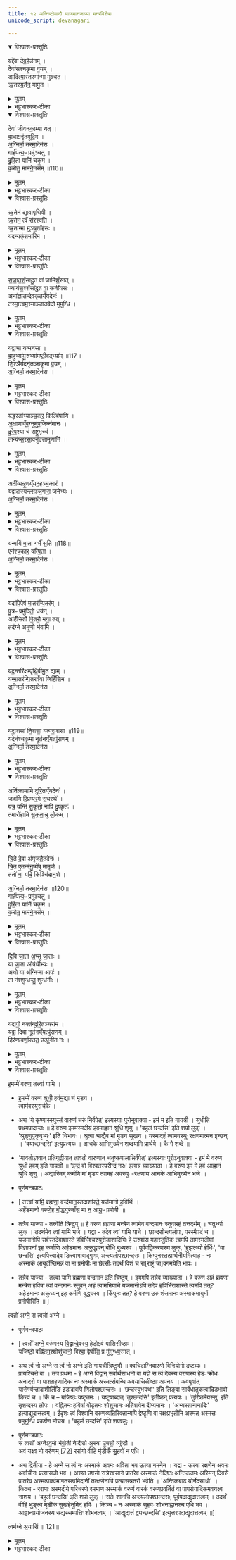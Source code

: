 ```yaml
---
title: १२ अग्निष्टोमादौ याजमानजाप्या मन्त्रविशेषाः
unicode_script: devanagari

---
```

<details open><summary>विश्वास-प्रस्तुतिः</summary>

यद्दे॑वा देव॒हेड॑नम् ।  
देवा॑सश्चकृ॒मा व॒यम् ।  
आदि॑त्या॒स्तस्मा॑न्मा मुञ्चत ।  
ऋ॒तस्य॒र्तेन॒ मामु॒त ।  
</details>

<details><summary>मूलम्</summary>

यद्दे॑वा देव॒हेड॑नम् ।  
देवा॑सश्चकृ॒मा व॒यम् ।  
आदि॑त्या॒स्तस्मा॑न्मा मुञ्चत ।  
ऋ॒तस्य॒र्तेन॒ मामु॒त ।  
</details>

<details><summary>भट्टभास्कर-टीका</summary>

1एकविंशत्या दर्भपुञ्जीलैः पावितो यजमानो जपति - यद्देवा इति प्रथमा त्रिष्टुप् ॥ हे देवाः! देवासः! देवनशीलाः! । आज्जसेरसुक् । आदित्याः अदितेः पुत्राः यद्देवहेडनं देवानां क्रोधनं कर्म वयं चकृम कृतवन्तः । संहितायां दीर्घत्वं छान्दसम् । क्रादिनियमादिडभावः । तस्मात् क्रोधहेतोरपराधात् मा मुञ्चत यूयं,मामुत मामपि एवं नाम असद्भूतं, ऋतस्य यज्ञस्यापि ऋतेन अनेन होमेन, तस्यापि यज्ञत्वहेतुत्वादस्य । यद्वा - सत्यस्यापि सत्यभूतेन, सर्वदा मोघत्वाभावात् ॥
</details>

<details open><summary>विश्वास-प्रस्तुतिः</summary>

देवा॑ जीवनका॒म्या यत् ।  
वा॒चाऽनृ॑तमूदि॒म ।  
अ॒ग्निर्मा॒ तस्मा॒देन॑सः ।  
गार्ह॑पत्य॒ᳶ प्रमु॑ञ्चतु ।  
दु॒रि॒ता यानि॑ चकृ॒म ।  
क॒रोतु॒ माम॑ने॒नस॑म् ॥116॥  
</details>

<details><summary>मूलम्</summary>

देवा॑ जीवनका॒म्या यत् ।  
वा॒चाऽनृ॑तमूदि॒म ।  
अ॒ग्निर्मा॒ तस्मा॒देन॑सः ।  
गार्ह॑पत्य॒ᳶ प्रमु॑ञ्चतु ।  
दु॒रि॒ता यानि॑ चकृ॒म ।  
क॒रोतु॒ माम॑ने॒नस॑म् ॥116॥  
</details>

<details><summary>भट्टभास्कर-टीका</summary>

2वा इति षट्पदा जगती ॥ हे देवाः! वयं सपुत्रपौत्राः जीवनकाम्याः जीवनमात्मन इच्छन्तः । काम्यजन्तात्पचाद्यच् । यत् अमृतं वाचा ऊदिम उक्तवन्तः तस्मात् तन्निमित्तात् एनसः मां गार्हपत्यः अग्निः प्रमुञ्चतु यानि चान्यानि दुरितानि दुर्गाणि निमित्तानि कर्माणि सपुत्रपौत्राः चकृम । तेनापि कर्मणा मां अनेनसं करोतु । मयि शुद्धे मत्सम्बन्धिनस्सर्वे विशुद्धा इति भावः ॥
</details>

<details open><summary>विश्वास-प्रस्तुतिः</summary>

ऋ॒तेन॑ द्यावापृथिवी ।  
ऋ॒तेन॒ त्वँ स॑रस्वति ।  
ऋ॒तान्मा॑ मुञ्च॒ताँह॑सः ।  
यद॒न्यकृ॑तमारि॒म ।  
</details>

<details><summary>मूलम्</summary>

ऋ॒तेन॑ द्यावापृथिवी ।  
ऋ॒तेन॒ त्वँ स॑रस्वति ।  
ऋ॒तान्मा॑ मुञ्च॒ताँह॑सः ।  
यद॒न्यकृ॑तमारि॒म ।  
</details>

<details><summary>भट्टभास्कर-टीका</summary>

3ऋतेनेत्यनुष्टुप् ॥ हे द्यावापृथिवी! हे सरस्वति! सर्वा अपि यूयं मां अंहसः मुञ्चत । कस्मात्? ऋतेन? यज्ञेन विगुणेन हेतुना ऋतात् प्राप्तात् । यच्च अन्यकृतं अन्येन निमित्तेन यदतिरिक्तेन कृतं अन्यैर्वा शत्रुभिः अभिचारादिना कृतं पापफलं आरिम प्राप्नुयाम तस्माच्च मुञ्चतेति । अर्तेर्लिटि 'ऋच्छतॄताम्' इति गुणः, 'अत आदे' इति दीर्घत्वम् ॥
</details>

<details open><summary>विश्वास-प्रस्तुतिः</summary>

स॒जा॒त॒शँ॒सादु॒त वा॑ जामिशँ॒सात् ।  
ज्याय॑स॒श्शँसा॑दु॒त वा॒ कनी॑यसः ।  
अना॑ज्ञातन्दे॒वकृ॑तय्ँ॒यदेनः॑ ।  
तस्मा॒त्त्वम॒स्माञ्जा॑तवेदो मुमुग्धि ।  
</details>

<details><summary>मूलम्</summary>

स॒जा॒त॒शँ॒सादु॒त वा॑ जामिशँ॒सात् ।  
ज्याय॑स॒श्शँसा॑दु॒त वा॒ कनी॑यसः ।  
अना॑ज्ञातन्दे॒वकृ॑तय्ँ॒यदेनः॑ ।  
तस्मा॒त्त्वम॒स्माञ्जा॑तवेदो मुमुग्धि ।  
</details>

<details><summary>भट्टभास्कर-टीका</summary>

4सजातशंसादिति जगती ॥ सजाताः समानजन्मानः, जामयः भार्याः, ज्यायान् विद्यादिना प्रशस्ततरः, कनीयान् तेनाप्यल्पतरः, एतेषां शंसः स्तुतिः मिथ्यागुणारोपेणाव्याकुलीकरणं तस्माद्धेतोः, अनाज्ञातं बुद्ध्या अननुसंहितं देवकृतं देवविषये मया कृतं यत् एनः पापं तस्मात् अस्मान् त्वं मुमुग्धि हे जातवेदः जातानां अव्यामोहेन वेदितः! । मुञ्चतेः 'बहुळं छन्दसि' इति शपः श्लुः । केचिदाहुः - विपरीतलक्षणाया शंसः आक्रोशः इति, तन्निमित्तात् पापात् मुञ्चत इति योज्यम् ॥
</details>

<details open><summary>विश्वास-प्रस्तुतिः</summary>

यद्वा॒चा यन्मन॑सा ।  
बा॒हुभ्या॑मू॒रुभ्या॑मष्ठी॒वद्भ्या॑म् ॥117॥  
शि॒श्ञैर्यदनृ॑तञ्चकृ॒मा व॒यम् ।  
अ॒ग्निर्मा॒ तस्मा॒देन॑सः ।  
</details>

<details><summary>मूलम्</summary>

यद्वा॒चा यन्मन॑सा ।  
बा॒हुभ्या॑मू॒रुभ्या॑मष्ठी॒वद्भ्या॑म् ॥117॥  
शि॒श्ञैर्यदनृ॑तञ्चकृ॒मा व॒यम् ।  
अ॒ग्निर्मा॒ तस्मा॒देन॑सः ।  
</details>

<details><summary>भट्टभास्कर-टीका</summary>

5यद्वाचेत्यतिशक्वरी सप्तपदा ॥ वागादिभिः यदनृतं पापं वयं चकृम । अग्निर्मेत्यादि गतम् । अष्ठीवद्भ्यां जानुभ्याम् । शिश्नैरिति वचनव्यत्ययेन बहुवचनम् । यद्वा - शिश्नचापलप्रकारैः । गतमन्यत् ॥

- गार्ह॑पत्य॒ᳶ प्रमु॑ञ्चतु ।  दु॒रि॒ता यानि॑ चकृ॒म ।   क॒रोतु॒ माम॑ने॒नस॑म् ॥116॥  

 - तस्मात् तन्निमित्तात् एनसः मां गार्हपत्यः अग्निः प्रमुञ्चतु यानि चान्यानि दुरितानि दुर्गाणि निमित्तानि कर्माणि सपुत्रपौत्राः चकृम । तेनापि कर्मणा मां अनेनसं करोतु । मयि शुद्धे मत्सम्बन्धिनस्सर्वे विशुद्धा इति भावः ॥
</details>

<details open><summary>विश्वास-प्रस्तुतिः</summary>

यद्धस्ता॑भ्याञ्च॒कर॒ किल्बि॑षाणि ।  
अ॒क्षाणाव्ँ॑व॒ग्नुमु॑प॒जिघ्न॑मानः ।  
दू॒रे॒प॒श्या च॑ राष्ट्र॒भृच्च॑ ।  
तान्य॑प्स॒रसा॒वनु॑दत्तामृ॒णानि॑ ।  
</details>

<details><summary>मूलम्</summary>

यद्धस्ता॑भ्याञ्च॒कर॒ किल्बि॑षाणि ।  
अ॒क्षाणाव्ँ॑व॒ग्नुमु॑प॒जिघ्न॑मानः ।  
दू॒रे॒प॒श्या च॑ राष्ट्र॒भृच्च॑ ।  
तान्य॑प्स॒रसा॒वनु॑दत्तामृ॒णानि॑ ।  
</details>

<details><summary>भट्टभास्कर-टीका</summary>

6यद्धस्ताभ्यामिति त्रिष्टुप् ॥ हस्ताभ्यां यत् यानि किल्बिषाणि, अक्षाणां इन्द्रियाणां वग्नुं वर्जनीयं अगन्तव्यविषयं उपजिघ्नमानः उपघ्नन् उपगच्छन् विषयभोगसक्तः । यद्वा - विषयमुपशमं कुर्वन् । हन्तेर्व्यत्ययेनात्मनेपदम्, ताच्छीलिको वा चानश्, व्यत्ययेन शपः श्लुः, विकरणत्वेन शः, 'बहुळं छन्दसि' इत्यभ्यासस्येत्वम्, 'गमहन' इत्युपधालोपः, कृदुत्तरपदप्रकृतिस्वरत्वेन 'अभ्यस्तानामादिः' इत्याद्युदात्तत्वम् । अनुदत्तां ऋणानि दूरेपश्या च राष्ट्रभृत् इत्येते अप्सरसो अनुदत्तां आनुपूर्वेण यथास्वं प्रत्यर्पयताम् ॥
</details>

<details open><summary>विश्वास-प्रस्तुतिः</summary>

अदी॑व्यन्नृ॒णय्ँयद॒हञ्च॒कार॑ ।  
यद्वादा॑स्यन्त्सञ्ज॒गारा॒ जने॑भ्यः ।  
अ॒ग्निर्मा॒ तस्मा॒देन॑सः ।  
</details>

<details><summary>मूलम्</summary>

अदी॑व्यन्नृ॒णय्ँयद॒हञ्च॒कार॑ ।  
यद्वादा॑स्यन्त्सञ्ज॒गारा॒ जने॑भ्यः ।  
अ॒ग्निर्मा॒ तस्मा॒देन॑सः ।  
</details>

<details><summary>भट्टभास्कर-टीका</summary>

7अदीव्यन्निति शक्वरी षट्पदा ॥ अदीव्यन् समीचीनव्यवहारमकुर्वन्, यद्वा - यात्रां निर्वोढुं अशक्नुवन् हिंसित्वा यदृणं अहं चकार, यच्च अदास्यन् अप्रत्यर्पयिष्यन् न प्रतिदास्यते इदानीं तावत् गृह्यतामित्यभिसन्धिं कुर्वन् जनेभ्यः आदाय यत्संजगार भक्षितवानस्मि । छान्दसं संहितायां दीर्घत्वम् । अग्निर्मा तस्मादिति गतम् ॥

- गार्ह॑पत्य॒ᳶ प्रमु॑ञ्चतु ।  दु॒रि॒ता यानि॑ चकृ॒म ।   क॒रोतु॒ माम॑ने॒नस॑म् ॥116॥  

 - तस्मात् तन्निमित्तात् एनसः मां गार्हपत्यः अग्निः प्रमुञ्चतु यानि चान्यानि दुरितानि दुर्गाणि निमित्तानि कर्माणि सपुत्रपौत्राः चकृम । तेनापि कर्मणा मां अनेनसं करोतु । मयि शुद्धे मत्सम्बन्धिनस्सर्वे विशुद्धा इति भावः ॥
</details>

<details open><summary>विश्वास-प्रस्तुतिः</summary>

यन्मयि॑ मा॒ता गर्भे॑ स॒ति ॥118॥  
एन॑श्च॒कार॒ यत्पि॒ता ।  
अ॒ग्निर्मा॒ तस्मा॒देन॑सः ।  
</details>

<details><summary>मूलम्</summary>

यन्मयि॑ मा॒ता गर्भे॑ स॒ति ॥118॥  
एन॑श्च॒कार॒ यत्पि॒ता ।  
अ॒ग्निर्मा॒ तस्मा॒देन॑सः ।  
</details>

<details><summary>भट्टभास्कर-टीका</summary>

8यन्मयीति षट्पदा जगती ॥ मयि गर्भस्थे सति माता यदेनः परपुरुषसेवादि चकार, पिता यदेनः प्रतिषिद्धमैथुनादि चकार । अग्निर्मेत्यादि गतम् ॥
- तस्मात् तन्निमित्तात् एनसः मां गार्हपत्यः अग्निः प्रमुञ्चतु यानि चान्यानि दुरितानि दुर्गाणि निमित्तानि कर्माणि सपुत्रपौत्राः चकृम । तेनापि कर्मणा मां अनेनसं करोतु । मयि शुद्धे मत्सम्बन्धिनस्सर्वे विशुद्धा इति भावः ॥

- गार्ह॑पत्य॒ᳶ प्रमु॑ञ्चतु ।  दु॒रि॒ता यानि॑ चकृ॒म ।   क॒रोतु॒ माम॑ने॒नस॑म् ॥116॥  

 - तस्मात् तन्निमित्तात् एनसः मां गार्हपत्यः अग्निः प्रमुञ्चतु यानि चान्यानि दुरितानि दुर्गाणि निमित्तानि कर्माणि सपुत्रपौत्राः चकृम । तेनापि कर्मणा मां अनेनसं करोतु । मयि शुद्धे मत्सम्बन्धिनस्सर्वे विशुद्धा इति भावः ॥
</details>

<details open><summary>विश्वास-प्रस्तुतिः</summary>

यदा॑पि॒पेष॑ मा॒तर॑म्पि॒तर॑म् ।  
पु॒त्रᳶ प्रमु॑दितो॒ धय॑न् ।  
अहिँ॑सितौ पि॒तरौ॒ मया॒ तत् ।  
तद॑ग्ने अनृ॒णो भ॑वामि ।  
</details>

<details><summary>मूलम्</summary>

यदा॑पि॒पेष॑ मा॒तर॑म्पि॒तर॑म् ।  
पु॒त्रᳶ प्रमु॑दितो॒ धय॑न् ।  
अहिँ॑सितौ पि॒तरौ॒ मया॒ तत् ।  
तद॑ग्ने अनृ॒णो भ॑वामि ।  
</details>

<details><summary>भट्टभास्कर-टीका</summary>

9यदापिपेषेति बृहती, पङ्क्तिर्वा ॥ यदहं मातुरुत्सङ्गस्थः मातरं आपिपेष पीडितवानस्मि हस्तपादेन । पितरं च पितुरुत्सङ्गस्थः । पुत्त्रः दुःखात् पुन्नाम्नः त्राता । क्षान्तिहेतुरयम् । प्रमुदितः हृष्टात्मा धर्माधर्मयोः अज्ञाता । तदपि कुत इत्याह - धयन् स्तनं पिबन् । अवस्थाप्रदर्शनेन अज्ञत्वं दर्शयति । तत् तदा मया तादृशेन पितरौ मातापितरौ अहिंसितौ अनुपद्रुतावेव । यद्वा - क्रोधकारिणौ मा भूताम्, तथाऽपि तयोः या क्षान्तिः तदानीं नाभूत् तत्राहं अनृणो भवामि तत्प्रत्युपकाराकरणपापरहितो भूयासं त्वत्प्रसादेन ॥
</details>

<details open><summary>विश्वास-प्रस्तुतिः</summary>

यद॒न्तरि॑क्षम्पृथि॒वीमु॒त द्याम् ।  
यन्मा॒तर॑म्पि॒तरव्ँ॑वा जिहिँसि॒म ।  
अ॒ग्निर्मा॒ तस्मा॒देन॑सः ।  
</details>

<details><summary>मूलम्</summary>

यद॒न्तरि॑क्षम्पृथि॒वीमु॒त द्याम् ।  
यन्मा॒तर॑म्पि॒तरव्ँ॑वा जिहिँसि॒म ।  
अ॒ग्निर्मा॒ तस्मा॒देन॑सः ।  
</details>

<details><summary>भट्टभास्कर-टीका</summary>

10यदन्तरिक्षमिति शक्वरी षट्पदा ॥ यदन्तरिक्षादीनि यज्जिहिंसिम हिंसितवानस्मि तदनिष्टाचरणात् । लोकवासिनो वा गृह्यन्ते । अग्निर्मेत्यादि तुल्यम् ॥

- गार्ह॑पत्य॒ᳶ प्रमु॑ञ्चतु ।  दु॒रि॒ता यानि॑ चकृ॒म ।   क॒रोतु॒ माम॑ने॒नस॑म् ॥116॥  

 - तस्मात् तन्निमित्तात् एनसः मां गार्हपत्यः अग्निः प्रमुञ्चतु यानि चान्यानि दुरितानि दुर्गाणि निमित्तानि कर्माणि सपुत्रपौत्राः चकृम । तेनापि कर्मणा मां अनेनसं करोतु । मयि शुद्धे मत्सम्बन्धिनस्सर्वे विशुद्धा इति भावः ॥
</details>

<details open><summary>विश्वास-प्रस्तुतिः</summary>

यदा॒शसा॑ नि॒शसा॒ यत्प॑रा॒शसा॑ ॥119॥  
यदेन॑श्चकृ॒मा नूत॑नय्ँ॒यत्पु॑रा॒णम् ।  
अ॒ग्निर्मा॒ तस्मा॒देन॑सः ।  
</details>

<details><summary>मूलम्</summary>

यदा॒शसा॑ नि॒शसा॒ यत्प॑रा॒शसा॑ ॥119॥  
यदेन॑श्चकृ॒मा नूत॑नय्ँ॒यत्पु॑रा॒णम् ।  
अ॒ग्निर्मा॒ तस्मा॒देन॑सः ।  
</details>

<details><summary>भट्टभास्कर-टीका</summary>

11यदाशसेति शक्वरी षट्पदा ॥ शमु हिंसायां, आशसा आभिमुख्येन हिंसया निशसा निभृतया हिंसया पराशसा अनिवृत्तया हिंसया, एवं यदेनः चकृम । नूतनं इदानींतनं, पुराणं पर्वूस्मिन् जन्मनि भवम् । अग्निर्मेत्यादि समानम् ॥

- - गार्ह॑पत्य॒ᳶ प्रमु॑ञ्चतु ।  दु॒रि॒ता यानि॑ चकृ॒म ।   क॒रोतु॒ माम॑ने॒नस॑म् ॥116॥  

 - तस्मात् तन्निमित्तात् एनसः मां गार्हपत्यः अग्निः प्रमुञ्चतु यानि चान्यानि दुरितानि दुर्गाणि निमित्तानि कर्माणि सपुत्रपौत्राः चकृम । तेनापि कर्मणा मां अनेनसं करोतु । मयि शुद्धे मत्सम्बन्धिनस्सर्वे विशुद्धा इति भावः ॥
</details>

<details open><summary>विश्वास-प्रस्तुतिः</summary>

अति॑क्रामामि दुरि॒तय्ँयदेनः॑ ।  
जहा॑मि रि॒प्रम्प॑र॒मे स॒धस्थे॑ ।  
यत्र॒ यन्ति॑ सु॒कृतो॒ नापि॑ दु॒ष्कृतः॑ ।  
तमारो॑हामि सु॒कृता॒न्नु लो॒कम् ।  
</details>

<details><summary>मूलम्</summary>

अति॑क्रामामि दुरि॒तय्ँयदेनः॑ ।  
जहा॑मि रि॒प्रम्प॑र॒मे स॒धस्थे॑ ।  
यत्र॒ यन्ति॑ सु॒कृतो॒ नापि॑ दु॒ष्कृतः॑ ।  
तमारो॑हामि सु॒कृता॒न्नु लो॒कम् ।  
</details>

<details><summary>भट्टभास्कर-टीका</summary>

12अतिक्रामामीति त्रिष्टुप् ॥ यद्दुरितं दुर्गतिकारणं एनः पापं तदहं अतिक्रामामि अतिक्रम्य गच्छामि त्वत्प्रसादात् । किञ्च - परमे सधस्थे सहस्थाने अस्मिन् संसारे यन्मयि रिप्रं पापं लिप्तमिव निर्माष्टुं शक्यं तदपि जहामि त्यजामि त्वत्प्रसादात् । ततश्च यत्र यन्ति सुकृत एव न कदाचिदपि दुष्कृतः तं सुकृतामेव सम्बन्धिनं लोकं आरोहामि । नु पूरणं अविघ्नेन वा ॥
</details>

<details open><summary>विश्वास-प्रस्तुतिः</summary>

त्रि॒ते दे॒वा अ॑मृजतै॒तदेनः॑ ।  
त्रि॒त ए॒तन्म॑नु॒ष्ये॑षु मामृजे ।  
ततो॑ मा॒ यदि॒ किञ्चि॑दान॒शे ।  

अ॒ग्निर्मा॒ तस्मा॒देन॑सः ॥120॥  
गार्ह॑पत्य॒ᳶ प्रमु॑ञ्चतु ।  
दु॒रि॒ता यानि॑ चकृ॒म ।  
क॒रोतु॒ माम॑ने॒नस॑म् ।  
</details>

<details><summary>मूलम्</summary>

त्रि॒ते दे॒वा अ॑मृजतै॒तदेनः॑ ।  
त्रि॒त ए॒तन्म॑नु॒ष्ये॑षु मामृजे ।  
ततो॑ मा॒ यदि॒ किञ्चि॑दान॒शे ।  

अ॒ग्निर्मा॒ तस्मा॒देन॑सः ॥120॥  
गार्ह॑पत्य॒ᳶ प्रमु॑ञ्चतु ।  
दु॒रि॒ता यानि॑ चकृ॒म ।  
क॒रोतु॒ माम॑ने॒नस॑म् ।  
</details>

<details><summary>भट्टभास्कर-टीका</summary>

13त्रित इत्यादि षट्पदा ॥ 'तत एकतोऽजायत' इत्यत्रोक्तानां एकतादीनां त्रयाणामपि प्रदर्शनार्थं त्रितग्रहणम् । तस्मिन् त्रिते देवाः एतत् एनः पापं अमृजत 'ते देवा आप्येष्वमृजत' इति दर्शनात् । स च त्रितः एतत् पापं मनुष्येषु सूर्याभ्युदितादिषु मामृजे । तुजादित्वादभ्यासस्य दीर्घत्वम् । ततः मां मनुष्यं यदि किञ्चित् पापं आनशे व्याप्नोति, अग्निर्मेत्यादि गतम् ॥

 - तस्मात् तन्निमित्तात् एनसः मां गार्हपत्यः अग्निः प्रमुञ्चतु यानि चान्यानि दुरितानि दुर्गाणि निमित्तानि कर्माणि सपुत्रपौत्राः चकृम । तेनापि कर्मणा मां अनेनसं करोतु । मयि शुद्धे मत्सम्बन्धिनस्सर्वे विशुद्धा इति भावः ॥
</details>

<details open><summary>विश्वास-प्रस्तुतिः</summary>

दि॒वि जा॒ता अ॒प्सु जा॒ताः ।  
या जा॒ता ओष॑धीभ्यः ।  
अथो॒ या अ॑ग्नि॒जा आपः॑ ।  
ता न॑श्शुन्धन्तु॒ शुन्ध॑नीः ।  
</details>

<details><summary>मूलम्</summary>

दि॒वि जा॒ता अ॒प्सु जा॒ताः ।  
या जा॒ता ओष॑धीभ्यः ।  
अथो॒ या अ॑ग्नि॒जा आपः॑ ।  
ता न॑श्शुन्धन्तु॒ शुन्ध॑नीः ।  
</details>

<details><summary>भट्टभास्कर-टीका</summary>

14दिवि जाता इत्यनुष्टुप् ॥ या आपः दिवि जाताः द्युलोकप्रादुर्भूताः नित्याः वर्तन्ते । याश्च अप्सु कर्मसु जाताः कर्मजन्याः, अपां स्थानेषु कूपादिषु वा आविर्भूताः । याश्च ओषधीभ्यः आविर्भूताः, रसात्मिकाः । अथो अपि च या अग्निजाः विद्युतो जाताः रविकिरणेम्यो जाताः वर्ष्याः । तास्सर्वाः आपः अस्मान् शुन्धन्तु शोधयन्तु शुन्धनीः सर्वस्य लोकस्य शोधन्यः ॥
</details>

<details open><summary>विश्वास-प्रस्तुतिः</summary>

यदापो॒ नक्त॑न्दुरि॒तञ्चरा॑म ।  
यद्वा॒ दिवा॒ नूत॑नय्ँ॒यत्पु॑रा॒णम् ।  
हिर॑ण्यवर्णा॒स्तत॒ उत्पु॑नीत नः ।  
</details>

<details><summary>मूलम्</summary>

यदापो॒ नक्त॑न्दुरि॒तञ्चरा॑म ।  
यद्वा॒ दिवा॒ नूत॑नय्ँ॒यत्पु॑रा॒णम् ।  
हिर॑ण्यवर्णा॒स्तत॒ उत्पु॑नीत नः ।  
</details>

<details><summary>भट्टभास्कर-टीका</summary>

15यदाप इति त्रिपदा त्रिष्टुप्, विराड्वा ॥ हे आपः! यद्दुरितं पापं वयं चराम आचराम नक्तं रात्रौ । यच्च दिवा अहनि यन्नूतनं इदानीन्तनं यच्च पुराणं पूर्वमाचराम् । यद्वा - नूतनं नवं मदुपज्ञं पापं तत् । पुराणं पूर्वमेव प्रसिद्धम् । ततः तस्मात् पापात् उत्पुनीत उत्कृष्टं शोधयत नः अस्मान् हे हिरण्यवर्णाः! हितरमणीयवर्णाः! उज्ज्वलर्णा वा ॥
</details>

<details open><summary>विश्वास-प्रस्तुतिः</summary>

इ॒मम्मे॑ वरुण॒ तत्त्वा॑ यामि ।

-  इ॒मम्मे॑ वरुण श्रुधी॒ हव॑म॒द्या च॑ मृडय ।   
त्वाम॑व॒स्युराच॑के ।   

  - अथ 'ये कृष्णास्स्युस्तं वारुणं चरुं निर्वपेत्' इत्यस्याः पुरोनुवाक्या - इमं म इति गायत्री । श्रुधीति प्रथमपादान्तः ॥ हे वरुण इममस्मदीयं हवमाह्वानं श्रुधि शृणु । 'बहुलं छन्दसि' इति शपो लुक् । 'श्रुशृणुपृकृवृभ्यः' इति धिभावः । श्रुत्वा चाद्यैव मां मृडय सुखय । यस्मादहं त्वामवस्युः रक्षणमात्मन इच्छन् । 'क्याच्छन्दसि' इत्युप्रत्ययः । आचके आभिमुख्येन शब्दयामि प्रार्थये । कै गै शब्दे ॥
  - 'यावतोऽश्वान् प्रतिगृह्णीयात् तावतो वारुणान् चतुष्कपालान्निर्वपेत्' इत्यस्याः पुरोऽनुवाक्या - इमं मे वरुण श्रुधी हवम् इति गायत्री ॥ 'इन्द्रं वो विश्वतस्परीन्द्रं नरः' इत्यत्र व्याख्याता । हे वरुण इमं मे हवं आह्वानं श्रुधि शृणु । अद्यास्मिम् कर्मणि मां मृडय त्वामहं अवस्युः -रक्षणाय आचके आभिमुख्येन भजे ॥

  - पूर्णमन्त्रपाठः  
-  [ तत्त्वा॑ यामि॒ ब्रह्म॑णा॒ वन्द॑मान॒स्तदाशा॑स्ते॒ यज॑मानो ह॒विर्भिः॑ ।  
  अहे॑डमानो वरुणे॒ह बो॒द्ध्युरु॑शँस॒ मा न॒ आयु॒ᳶ प्रमो॑षीः ॥

  - तत्रैव याज्या - तत्त्वेति त्रिष्टुप् ॥ हे वरुण ब्रह्मणा मन्त्रेण त्वामेव वन्दमानः स्तुवन्नहं तत्तदर्थम् । चतुर्थ्या लुक् । तदर्थमेव त्वां यामि भजे । यद्वा - तदेव त्वां यामि याचे । छान्दसोन्त्यलोपः, परस्मैपदं च । यजमानोपि सर्वस्तदेवाशास्ते हविर्भिश्चरुपुरोडाशादिभिः हे उरुशंस महास्तुतिक त्वमपि तामस्मदीयां विज्ञापनां इह कर्माणि अहेडमानः अक्रुद्ध्यन् बोधि बुध्यस्व । पूर्ववद्विकरणस्य लुक्, 'हुझल्भ्यो हेर्धिः', 'वा छन्दसि' इत्यपित्त्वादेव ङित्त्वाभावाद्गुणः, अन्त्यलोपश्छान्दसः । किम्पुनस्तत्प्रार्थनीयमित्याह - नः अस्माकं आयुर्दीप्तिमन्नं वा मा प्रमोषीः मा छेत्सीः तदर्थं विशं च रा[राष्ट्रं चा]वगमयेति भावः ॥
  -  तत्रैव याज्या - तत्त्वा यामि ब्रह्मणा वन्दमान इति त्रिष्टुप् ॥ इयमपि तत्रैव व्याख्याता । हे वरुण अहं ब्रह्मणा मन्त्रेण हविषा त्वां वन्दमानः स्तुवन् अहं त्वामभियाचे यजमानोऽपि तदेव हविर्भिराशास्ते त्वमपि तत्? अहेडमानः अक्रुध्यन् इह कर्मणि बुद्ध्यस्व । किंपुनः तत्? हे वरुण उरु शंसमानः अस्माकमायुर्मा प्रमोषीरिति ॥ ]



त्वन्नो॑ अग्ने॒ स त्वन्नो॑ अग्ने ।  

- पूर्णमन्त्रपाठः  
-  [ त्वन्नो॑ अग्ने॒ वरु॑णस्य वि॒द्वान्दे॒वस्य॒ हेडोऽव॑ यासिसीष्ठाः  ।  
यजि॑ष्ठो॒ वह्नि॑तम॒श्शोशु॑चानो॒ विश्वा॒ द्वेषाँ॑सि॒ प्र मु॑मुग्ध्य॒स्मत्  ।  

- अथ त्वं नो अग्ने स त्वं नो अग्ने इति गायत्रीत्रिष्टुभौ ॥
क्वचिदाग्निवारुणे विनियोगो द्रष्टव्यः ।  
प्रायश्चित्ते वा । तत्र प्रथमा - हे अग्ने विद्वान् सर्वार्थसाधनो वा यज्ञे स त्वं देवस्य वरुणस्य हेडः क्रोधः अनादरो वा पाशग्रहणादिकः नः अस्माकं अस्मत्संबन्धि अवयासिसीष्ठाः अपनय । अवपूर्वात् यासेर्ण्यन्तादाशीर्लिङि इडादावपि णिलोपश्छान्दसः । 'छन्दस्युभयथा' इति लिङ्वा सार्वधातुकत्वादिडभावो ङित्त्वं च । किं च – यजिष्ठः यष्टृतमः । यष्टृशब्दात् 'तुश्छन्दसि' इतीष्ठन् प्रत्ययः । 'तुरिष्ठमेयस्सु' इति तृशब्दस्य लोपः । वह्नितमः हविषां वोढृतमः शोशुचानः अतिशयेन दीप्यमानः । 'अभ्यस्तानामादिः' इत्याद्युदात्तत्वम् । ईदृशः त्वं विश्वानि वरुणव्यतिरिक्तान्यपि द्वेष्टॄणि वा रक्षःप्रभृतीनि अस्मत् अस्मत्तः प्रमुमुग्धि प्रकर्षेण मोचय । 'बहुर्लं छन्दसि' इति शपश्लुः ॥

- पूर्णमन्त्रपाठः  
  स त्वन्नो॑ अग्नेऽव॒मो भ॑वो॒ती नेदि॑ष्ठो अ॒स्या उ॒षसो॒ व्यु॑ष्टौ  ।  
अव॑ यक्ष्व नो॒ वरु॑णम् [72] ररा॑णो वी॒हि मृ॑डी॒कँ सु॒हवो॑ न एधि  ।   

- अथ द्वितीया - हे अग्ने स त्वं नः अस्माकं अवमः अविता भव ऊत्या गमनेन । यद्वा - ऊत्या रक्षणेन अवमः अर्वाचीनः प्रत्यासन्नो भव । अस्या उषसो रात्रेरवसाने प्रातरेव अस्माकं नेदिष्ठः अन्तिकतमः अस्मिन् दिवसे प्रातरेव अस्मत्पार्श्वमागतस्त्वमिदानीं तत्क्षणेनापि प्रत्यासन्नतरो भवेति । 'अन्तिकबाढ योर्नेदसाधौ' । किञ्च - रराणः अस्मदीये परिचरणे रममाण अस्माकं वरुणं वारकं वरुणप्रवर्तितं वा पापरोगादिकमवयक्ष्व नाशय । 'बहुलं छन्दसि' इति शपो लुक् । रातेः शानचि अन्त्यलोपश्छान्दसः, पूर्वपदाद्युदात्तत्वम् । तदर्थं वीहि भुङ्क्ष्व मृडीकं सुखहेतुमिदं हविः । किञ्च - नः अस्माकं सुहवः शोभनाह्वानश्च एधि भव । आह्वानप्रयोजनस्य सद्यस्सम्पत्तिः शोभनत्वम् । 'आद्युदात्तं द्व्यच्छन्दसि' इत्युत्तरपदाद्युदात्तत्वम् ॥]

त्वम॑ग्ने अ॒यासि॑ ॥ 121॥    
</details>

<details><summary>मूलम्</summary>

इ॒मम्मे॑ वरुण॒ तत्त्वा॑ यामि ।

-  इ॒मम्मे॑ वरुण श्रुधी॒ हव॑म॒द्या च॑ मृडय ।   
त्वाम॑व॒स्युराच॑के ।   

  - अथ 'ये कृष्णास्स्युस्तं वारुणं चरुं निर्वपेत्' इत्यस्याः पुरोनुवाक्या - इमं म इति गायत्री । श्रुधीति प्रथमपादान्तः ॥ हे वरुण इममस्मदीयं हवमाह्वानं श्रुधि शृणु । 'बहुलं छन्दसि' इति शपो लुक् । 'श्रुशृणुपृकृवृभ्यः' इति धिभावः । श्रुत्वा चाद्यैव मां मृडय सुखय । यस्मादहं त्वामवस्युः रक्षणमात्मन इच्छन् । 'क्याच्छन्दसि' इत्युप्रत्ययः । आचके आभिमुख्येन शब्दयामि प्रार्थये । कै गै शब्दे ॥
  - 'यावतोऽश्वान् प्रतिगृह्णीयात् तावतो वारुणान् चतुष्कपालान्निर्वपेत्' इत्यस्याः पुरोऽनुवाक्या - इमं मे वरुण श्रुधी हवम् इति गायत्री ॥ 'इन्द्रं वो विश्वतस्परीन्द्रं नरः' इत्यत्र व्याख्याता । हे वरुण इमं मे हवं आह्वानं श्रुधि शृणु । अद्यास्मिम् कर्मणि मां मृडय त्वामहं अवस्युः -रक्षणाय आचके आभिमुख्येन भजे ॥

  - पूर्णमन्त्रपाठः  
-  [ तत्त्वा॑ यामि॒ ब्रह्म॑णा॒ वन्द॑मान॒स्तदाशा॑स्ते॒ यज॑मानो ह॒विर्भिः॑ ।  
  अहे॑डमानो वरुणे॒ह बो॒द्ध्युरु॑शँस॒ मा न॒ आयु॒ᳶ प्रमो॑षीः ॥

  - तत्रैव याज्या - तत्त्वेति त्रिष्टुप् ॥ हे वरुण ब्रह्मणा मन्त्रेण त्वामेव वन्दमानः स्तुवन्नहं तत्तदर्थम् । चतुर्थ्या लुक् । तदर्थमेव त्वां यामि भजे । यद्वा - तदेव त्वां यामि याचे । छान्दसोन्त्यलोपः, परस्मैपदं च । यजमानोपि सर्वस्तदेवाशास्ते हविर्भिश्चरुपुरोडाशादिभिः हे उरुशंस महास्तुतिक त्वमपि तामस्मदीयां विज्ञापनां इह कर्माणि अहेडमानः अक्रुद्ध्यन् बोधि बुध्यस्व । पूर्ववद्विकरणस्य लुक्, 'हुझल्भ्यो हेर्धिः', 'वा छन्दसि' इत्यपित्त्वादेव ङित्त्वाभावाद्गुणः, अन्त्यलोपश्छान्दसः । किम्पुनस्तत्प्रार्थनीयमित्याह - नः अस्माकं आयुर्दीप्तिमन्नं वा मा प्रमोषीः मा छेत्सीः तदर्थं विशं च रा[राष्ट्रं चा]वगमयेति भावः ॥
  -  तत्रैव याज्या - तत्त्वा यामि ब्रह्मणा वन्दमान इति त्रिष्टुप् ॥ इयमपि तत्रैव व्याख्याता । हे वरुण अहं ब्रह्मणा मन्त्रेण हविषा त्वां वन्दमानः स्तुवन् अहं त्वामभियाचे यजमानोऽपि तदेव हविर्भिराशास्ते त्वमपि तत्? अहेडमानः अक्रुध्यन् इह कर्मणि बुद्ध्यस्व । किंपुनः तत्? हे वरुण उरु शंसमानः अस्माकमायुर्मा प्रमोषीरिति ॥ ]



त्वन्नो॑ अग्ने॒ स त्वन्नो॑ अग्ने ।  

- पूर्णमन्त्रपाठः  
-  [ त्वन्नो॑ अग्ने॒ वरु॑णस्य वि॒द्वान्दे॒वस्य॒ हेडोऽव॑ यासिसीष्ठाः  ।  
यजि॑ष्ठो॒ वह्नि॑तम॒श्शोशु॑चानो॒ विश्वा॒ द्वेषाँ॑सि॒ प्र मु॑मुग्ध्य॒स्मत्  ।  

- अथ त्वं नो अग्ने स त्वं नो अग्ने इति गायत्रीत्रिष्टुभौ ॥
क्वचिदाग्निवारुणे विनियोगो द्रष्टव्यः ।  
प्रायश्चित्ते वा । तत्र प्रथमा - हे अग्ने विद्वान् सर्वार्थसाधनो वा यज्ञे स त्वं देवस्य वरुणस्य हेडः क्रोधः अनादरो वा पाशग्रहणादिकः नः अस्माकं अस्मत्संबन्धि अवयासिसीष्ठाः अपनय । अवपूर्वात् यासेर्ण्यन्तादाशीर्लिङि इडादावपि णिलोपश्छान्दसः । 'छन्दस्युभयथा' इति लिङ्वा सार्वधातुकत्वादिडभावो ङित्त्वं च । किं च – यजिष्ठः यष्टृतमः । यष्टृशब्दात् 'तुश्छन्दसि' इतीष्ठन् प्रत्ययः । 'तुरिष्ठमेयस्सु' इति तृशब्दस्य लोपः । वह्नितमः हविषां वोढृतमः शोशुचानः अतिशयेन दीप्यमानः । 'अभ्यस्तानामादिः' इत्याद्युदात्तत्वम् । ईदृशः त्वं विश्वानि वरुणव्यतिरिक्तान्यपि द्वेष्टॄणि वा रक्षःप्रभृतीनि अस्मत् अस्मत्तः प्रमुमुग्धि प्रकर्षेण मोचय । 'बहुर्लं छन्दसि' इति शपश्लुः ॥

- पूर्णमन्त्रपाठः  
  स त्वन्नो॑ अग्नेऽव॒मो भ॑वो॒ती नेदि॑ष्ठो अ॒स्या उ॒षसो॒ व्यु॑ष्टौ  ।  
अव॑ यक्ष्व नो॒ वरु॑णम् [72] ररा॑णो वी॒हि मृ॑डी॒कँ सु॒हवो॑ न एधि  ।   

- अथ द्वितीया - हे अग्ने स त्वं नः अस्माकं अवमः अविता भव ऊत्या गमनेन । यद्वा - ऊत्या रक्षणेन अवमः अर्वाचीनः प्रत्यासन्नो भव । अस्या उषसो रात्रेरवसाने प्रातरेव अस्माकं नेदिष्ठः अन्तिकतमः अस्मिन् दिवसे प्रातरेव अस्मत्पार्श्वमागतस्त्वमिदानीं तत्क्षणेनापि प्रत्यासन्नतरो भवेति । 'अन्तिकबाढ योर्नेदसाधौ' । किञ्च - रराणः अस्मदीये परिचरणे रममाण अस्माकं वरुणं वारकं वरुणप्रवर्तितं वा पापरोगादिकमवयक्ष्व नाशय । 'बहुलं छन्दसि' इति शपो लुक् । रातेः शानचि अन्त्यलोपश्छान्दसः, पूर्वपदाद्युदात्तत्वम् । तदर्थं वीहि भुङ्क्ष्व मृडीकं सुखहेतुमिदं हविः । किञ्च - नः अस्माकं सुहवः शोभनाह्वानश्च एधि भव । आह्वानप्रयोजनस्य सद्यस्सम्पत्तिः शोभनत्वम् । 'आद्युदात्तं द्व्यच्छन्दसि' इत्युत्तरपदाद्युदात्तत्वम् ॥]

त्वम॑ग्ने अ॒यासि॑ ॥ 121॥    
</details>

<details><summary>भट्टभास्कर-टीका</summary>

15इमं मे वरुणेत्यादि पञ्चानां प्रतीकग्रहणम् । व्याख्याताश्चैता 'इन्द्रं वः' इत्यादिषु ॥

-   मन्त्रः
त्वम॑ग्ने अ॒यासि॑ ।  
अ॒या सन्मन॑सा हि॒तः ।  
अ॒या सन् ह॒व्यमू॑हिषे ।  
अ॒या नो॑ धेहि भेष॒जम् ।  

  -  टीका 23त्वमग्ने अयाऽसीत्यनुष्टुप् ॥ हें! अग्रे! त्वं अया अयमेवासि । इदमः प्रथमैकवचनस्य 'सुपां सुलुक्' इति डादेशः । टिलोपे 'अनुदात्तस्य च यत्रोदात्तलोपः' इति उदात्तनिवृत्तिस्वरेण आकारस्य उदात्तत्वम् । अयमेवासि त्वम् । तव याथात्म्यं न जानीमः यं त्वां वयं प्रपश्यामः अयमेवासि । किं च अया अयमेव सन् मनसा हितः युक्तैर्धृतः । नान्यं जानीम इति । अपि च अयमेव सन् हव्यमूहिषे आस्माकीनं हविर्वह । छान्दसो लिङ् । किञ्च अयमेव त्वमस्माकं भेषजमनिष्टशमनं धेहि अस्मासु स्थापय । किमनेन रूपेण कर्तुं न शक्यत इति भावः ॥

इति तैत्तिरीये ब्राह्मणे भट्टभास्करीये तृतीये सप्तमे अच्छिद्रेषु द्वादशोऽनुवाकः ॥  

</details>